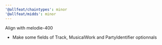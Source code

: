 ```yaml
---
'@allfeat/chaintypes': minor
'@allfeat/midds': minor
---
```


Align with melodie-400

- Make some fields of Track, MusicalWork and PartyIdentifier optionnals
